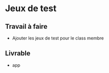 # Jeux de test

## Travail à faire

- Ajouter les jeux de test pour le class membre

## Livrable
- app
